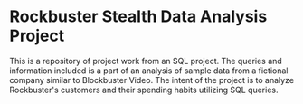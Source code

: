 # Rockbuster Stealth Data Analysis Project
This is a repository of project work from an SQL project. 
The queries and information included is a part of an analysis of sample data from a fictional company similar to Blockbuster Video.
The intent of the project is to analyze Rockbuster's customers and their spending habits utilizing SQL queries.
